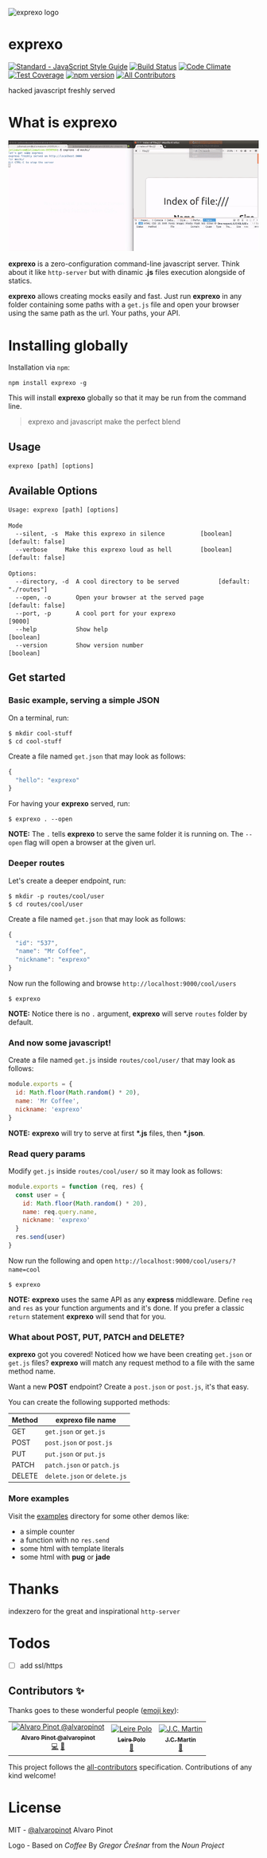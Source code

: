 ![exprexo logo](https://cloud.githubusercontent.com/assets/6654199/19909620/caa6041a-a088-11e6-818e-f376f45ec138.png)

# exprexo
[![Standard - JavaScript Style Guide](https://img.shields.io/badge/code%20style-standard-brightgreen.svg)](http://standardjs.com/) [![Build Status](https://travis-ci.org/exprexo/exprexo.svg?branch=master)](https://travis-ci.org/exprexo/exprexo) [![Code Climate](https://codeclimate.com/github/exprexo/exprexo/badges/gpa.svg)](https://codeclimate.com/github/exprexo/exprexo) [![Test Coverage](https://codeclimate.com/github/exprexo/exprexo/badges/coverage.svg)](https://codeclimate.com/github/exprexo/exprexo/coverage) [![npm version](https://badge.fury.io/js/exprexo.svg)](https://www.npmjs.com/package/exprexo)
[![All Contributors](https://img.shields.io/badge/all_contributors-3-orange.svg?style=flat-square)](#contributors-)


hacked javascript freshly served


# What is exprexo
![](docs/images/quickSetup.gif)     

**exprexo** is a zero-configuration command-line javascript server. Think about it like `http-server` but with dinamic **.js** files execution alongside of statics.

**exprexo** allows creating mocks easily and fast. Just run **exprexo** in any folder
containing some paths with a `get.js` file and open your browser using the same path as the url.
Your paths, your API.

# Installing globally

Installation via `npm`:

    npm install exprexo -g

This will install **exprexo** globally so that it may be run from the command line.

> exprexo and javascript make the perfect blend

## Usage

    exprexo [path] [options]


## Available Options

```
Usage: exprexo [path] [options]

Mode
  --silent, -s  Make this exprexo in silence          [boolean] [default: false]
  --verbose     Make this exprexo loud as hell        [boolean] [default: false]

Options:
  --directory, -d  A cool directory to be served           [default: "./routes"]
  --open, -o       Open your browser at the served page         [default: false]
  --port, -p       A cool port for your exprexo                           [9000]
  --help           Show help                                           [boolean]
  --version        Show version number                                 [boolean]

```


## Get started

### Basic example, serving a simple JSON

On a terminal, run:

```
$ mkdir cool-stuff
$ cd cool-stuff
```

Create a file named `get.json` that may look as follows:

```js
{
  "hello": "exprexo"
}
```

For having your **exprexo** served, run:

```
$ exprexo . --open
```

**NOTE:** The `.` tells **exprexo** to serve the same folder it is running on.
 The `--open` flag will open a browser at the given url.



### Deeper routes

Let's create a deeper endpoint, run:

```
$ mkdir -p routes/cool/user
$ cd routes/cool/user
```

Create a file named `get.json` that may look as follows:


```js
{
  "id": "537",
  "name": "Mr Coffee",
  "nickname": "exprexo"
}
```

Now run the following and browse `http://localhost:9000/cool/users`

```
$ exprexo
```

**NOTE:** Notice there is no `.` argument, **exprexo** will serve `routes`
folder by default.



### And now some javascript!

Create a file named `get.js` inside `routes/cool/user/` that may look as follows:


```js
module.exports = {
  id: Math.floor(Math.random() * 20),
  name: 'Mr Coffee',
  nickname: 'exprexo'
}
```

**NOTE:** **exprexo** will try to serve at first **\*.js** files, then
**\*.json**.


### Read query params


Modify `get.js` inside `routes/cool/user/` so it may look as follows:


```js
module.exports = function (req, res) {
  const user = {
    id: Math.floor(Math.random() * 20),
    name: req.query.name,
    nickname: 'exprexo'
  }
  res.send(user)
}
```

Now run the following and open `http://localhost:9000/cool/users/?name=cool`

```
$ exprexo
```

**NOTE:** **exprexo** uses the same API as any **express** middleware.
Define `req` and `res` as your function arguments and it's done.
If you prefer a classic `return` statement **exprexo** will send that for you.


### What about POST, PUT, PATCH and DELETE?

**exprexo** got you covered! Noticed how we have been creating `get.json` or
`get.js` files? **exprexo** will match any request method to a file with the
same method name.

Want a new **POST** endpoint?
Create a `post.json` or `post.js`, it's that easy.

You can create the following supported methods:

| Method        | exprexo file name             |
| ------------- | ----------------------------- |
| GET           | `get.json` or `get.js`        |
| POST          | `post.json` or `post.js`      |
| PUT           | `put.json` or `put.js`        |
| PATCH         | `patch.json` or `patch.js`    |
| DELETE        | `delete.json` or `delete.js`  |


### More examples

Visit the [examples](https://github.com/exprexo/exprexo/tree/master/examples) directory for some other demos like:

  * a simple counter
  * a function with no `res.send`
  * some html with template literals
  * some html with **pug** or **jade**



# Thanks
indexzero for the great and inspirational `http-server`

# Todos
* [ ] add ssl/https

## Contributors ✨

Thanks goes to these wonderful people ([emoji key](https://allcontributors.org/docs/en/emoji-key)):

<!-- ALL-CONTRIBUTORS-LIST:START - Do not remove or modify this section -->
<!-- prettier-ignore-start -->
<!-- markdownlint-disable -->
<table>
  <tr>
    <td align="center"><a href="https://github.com/alvaropinot"><img src="https://avatars3.githubusercontent.com/u/6654199?v=4" width="90px;" alt="Alvaro Pinot @alvaropinot"/><br /><sub><b>Alvaro Pinot @alvaropinot</b></sub></a><br /><a href="https://github.com/exprexo/exprexo/commits?author=alvaropinot" title="Code">💻</a> <a href="https://github.com/exprexo/exprexo/commits?author=alvaropinot" title="Documentation">📖</a></td>
    <td align="center"><a href="https://github.com/leireNN"><img src="https://avatars3.githubusercontent.com/u/6873829?v=4" width="90px;" alt="Leire Polo"/><br /><sub><b>Leire Polo</b></sub></a><br /><a href="https://github.com/exprexo/exprexo/commits?author=leireNN" title="Documentation">📖</a></td>
    <td align="center"><a href="https://juliocesar.space/"><img src="https://avatars1.githubusercontent.com/u/8549955?v=4" width="90px;" alt="J.C. Martin"/><br /><sub><b>J.C. Martin</b></sub></a><br /><a href="https://github.com/exprexo/exprexo/commits?author=juliomatcom" title="Documentation">📖</a></td>
  </tr>
</table>

<!-- markdownlint-enable -->
<!-- prettier-ignore-end -->
<!-- ALL-CONTRIBUTORS-LIST:END -->

This project follows the [all-contributors](https://github.com/all-contributors/all-contributors) specification. Contributions of any kind welcome!

# License

MIT - [@alvaropinot](http://twitter.com/alvaropinot) Alvaro Pinot

Logo - Based on *Coffee*
By *Gregor Črešnar* from the *Noun Project*


